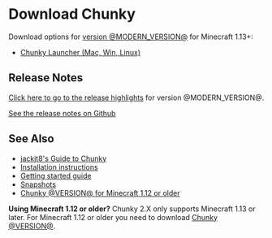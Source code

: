 Download Chunky
===============

Download options for [version @MODERN_VERSION@][1] for Minecraft 1.13+:

* [Chunky Launcher (Mac, Win, Linux)][4]


Release Notes
-------------

[Click here to go to the release highlights][1] for version @MODERN_VERSION@.

[See the release notes on Github](https://github.com/chunky-dev/chunky/releases/tag/@MODERN_VERSION@)


See Also
--------

* [jackjt8's Guide to Chunky][9]
* [Installation instructions][5]
* [Getting started guide][6]
* [Snapshots][7]
* [Chunky @VERSION@ for Minecraft 1.12 or older][8]

<div class="warning">
  <strong>Using Minecraft 1.12 or older?</strong> Chunky 2.X only supports Minecraft 1.13 or later. For Minecraft 1.12 or older you need to download <a href="/release/1.4.5/release_notes.html">Chunky @VERSION@</a>.
  </strong>
</div>

[1]: release/2.3.0/release_notes.html
[2]: @EXE_DL_LINK@
[3]: @ZIP_DL_LINK@
[4]: https://chunkyupdate.lemaik.de/ChunkyLauncher.jar
[5]: install.html
[6]: getting_started.html
[7]: /snapshot.html
[8]: release/1.4.5/release_notes.html
[9]: https://jackjt8.github.io/ChunkyGuide/

